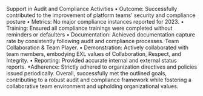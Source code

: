 Support in Audit and Compliance Activities
• Outcome: Successfully contributed to the improvement of platform teams' security and compliance posture
• Metrics: No major compliance instances reported for 2023.
• Training: Ensured all compliance trainings were completed without reminders or defaulters
• Documentation: Achieved documentation capture rate by consistently following audit and compliance processes.
Team Collaboration & Team Player.
• Demonstration: Actively collaborated with team members, embodying EXL values of Collaboration, Respect, and Integrity.
• Reporting: Provided accurate internal and external status reports.
*Adherence: Strictly adhered to organization directives and policies issued periodically.
Overall, successfully met the outlined goals, contributing to a robust audit and compliance framework while fostering a collaborative team environment and upholding organizational values.

